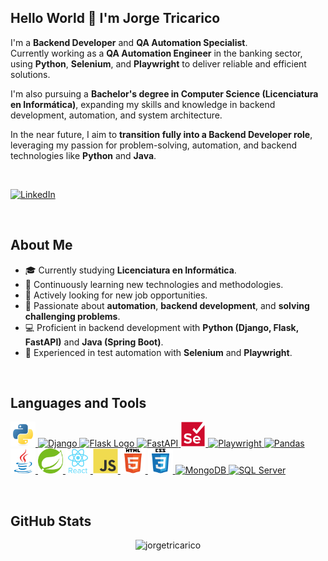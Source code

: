 ## Hello World 👋 I'm Jorge Tricarico

I'm a **Backend Developer** and **QA Automation Specialist**.  
Currently working as a **QA Automation Engineer** in the banking sector, using **Python**, **Selenium**, and **Playwright** to deliver reliable and efficient solutions.  

I'm also pursuing a **Bachelor's degree in Computer Science (Licenciatura en Informática)**, expanding my skills and knowledge in backend development, automation, and system architecture.  

In the near future, I aim to **transition fully into a Backend Developer role**, leveraging my passion for problem-solving, automation, and backend technologies like **Python** and **Java**.

<br/>

[![LinkedIn](https://icongr.am/fontawesome/linkedin.svg?size=28&color=70c8ff)](https://www.linkedin.com/in/jorge-tricarico/)

<br/>

## About Me  

- 🎓 Currently studying **Licenciatura en Informática**.  
- 🌱 Continuously learning new technologies and methodologies.  
- 🔎 Actively looking for new job opportunities.  
- 🚀 Passionate about **automation**, **backend development**, and **solving challenging problems**.  
- 💻 Proficient in backend development with **Python (Django, Flask, FastAPI)** and **Java (Spring Boot)**.  
- 🤖 Experienced in test automation with **Selenium** and **Playwright**.  

<br/>

## Languages and Tools

<p align="left">  
  <a href="https://www.python.org/" target="_blank" rel="noreferrer"> 
    <img src="https://raw.githubusercontent.com/devicons/devicon/master/icons/python/python-original.svg" alt="Python" width="40" height="40"/> 
  </a> 
  <a href="https://www.djangoproject.com/" target="_blank" rel="noreferrer">
    <img src="https://logodix.com/logo/1735072.png" alt="Django" width="40" height="40"/>
  </a>
  <a href="https://flask.palletsprojects.com/" target="_blank" rel="noreferrer">
    <img src="https://flask.palletsprojects.com/en/stable/_images/flask-horizontal.png" alt="Flask Logo" width="80" height="40"/>
  </a>
  <a href="https://fastapi.tiangolo.com/" target="_blank" rel="noreferrer">
    <img src="https://icon.icepanel.io/Technology/svg/FastAPI.svg" alt="FastAPI" width="40" height="40"/>
  </a>
  <a href="https://www.selenium.dev/" target="_blank" rel="noreferrer"> 
    <img src="https://raw.githubusercontent.com/devicons/devicon/master/icons/selenium/selenium-original.svg" alt="Selenium" width="40" height="40"/> 
  </a>
  <a href="https://playwright.dev/" target="_blank" rel="noreferrer">
    <img src="https://playwright.dev/img/playwright-logo.svg" alt="Playwright" width="40" height="40"/>
  </a>
  <a href="https://pandas.pydata.org/" target="_blank" rel="noreferrer">
    <img src="https://miro.medium.com/v2/resize:fit:770/0*fto5mNElXLZ8TCZr.png" alt="Pandas" width="40" height="40"/>
  </a>
  <a href="https://www.java.com/" target="_blank" rel="noreferrer"> 
    <img src="https://raw.githubusercontent.com/devicons/devicon/master/icons/java/java-original.svg" alt="Java" width="40" height="40"/> 
  </a> 
  <a href="https://spring.io/" target="_blank" rel="noreferrer"> 
    <img src="https://raw.githubusercontent.com/devicons/devicon/master/icons/spring/spring-original.svg" alt="Spring Boot" width="40" height="40"/> 
  </a> 
  <a href="https://reactjs.org/" target="_blank" rel="noreferrer"> 
    <img src="https://raw.githubusercontent.com/devicons/devicon/master/icons/react/react-original-wordmark.svg" alt="React" width="40" height="40"/> 
  </a> 
  <a href="https://developer.mozilla.org/en-US/docs/Web/JavaScript" target="_blank" rel="noreferrer"> 
    <img src="https://raw.githubusercontent.com/devicons/devicon/master/icons/javascript/javascript-original.svg" alt="JavaScript" width="40" height="40"/> 
  </a> 
  <a href="https://www.w3.org/html/" target="_blank" rel="noreferrer"> 
    <img src="https://raw.githubusercontent.com/devicons/devicon/master/icons/html5/html5-original-wordmark.svg" alt="HTML5" width="40" height="40"/> 
  </a> 
  <a href="https://www.w3schools.com/css/" target="_blank" rel="noreferrer"> 
    <img src="https://raw.githubusercontent.com/devicons/devicon/master/icons/css3/css3-original-wordmark.svg" alt="CSS3" width="40" height="40"/> 
  </a> 
  <a href="https://www.mongodb.com/" target="_blank" rel="noreferrer">
    <img src="https://cdn.icon-icons.com/icons2/2415/PNG/96/mongodb_original_wordmark_logo_icon_146425.png" alt="MongoDB" width="40" height="40"/>
  </a>
  <a href="https://www.microsoft.com/en-us/sql-server" target="_blank" rel="noreferrer">
    <img src="https://upload.wikimedia.org/wikipedia/commons/8/87/Sql_data_base_with_logo.png" alt="SQL Server" width="40" height="40"/>
  </a>
</p> 

<br/>

## GitHub Stats  

<p align="center">
  <img src="https://github-readme-stats.vercel.app/api?username=jorgetricarico&show_icons=true&locale=en" alt="jorgetricarico" />
</p>  
